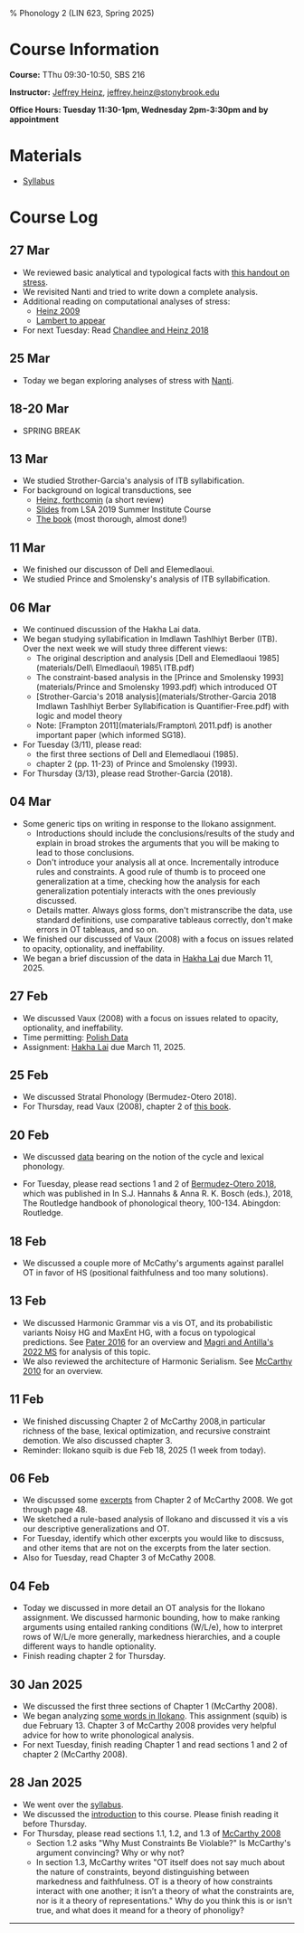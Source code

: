 % Phonology 2 (LIN 623, Spring 2025)

# Course Information

**Course:** TThu 09:30-10:50, SBS 216

**Instructor:** [Jeffrey Heinz](http://jeffreyheinz.net/), [jeffrey.heinz@stonybrook.edu](mailto:jeffrey.heinz@stonybrook.edu)

**Office Hours: Tuesday 11:30-1pm, Wednesday 2pm-3:30pm and by appointment**

# Materials

* [Syllabus](materials/LIN623_Syllabus_Spring2025.pdf)

# Course Log

## 27 Mar

* We reviewed basic analytical and typological facts with [this
  handout on stress](materials/intro-to-stress.pdf).
* We revisited Nanti and tried to write down a complete analysis.
* Additional reading on computational analyses of stress:
  - [Heinz 2009](http://jeffreyheinz.net/papers/Heinz-2009-RLLSP.pdf)
  - [Lambert to
    appear](../637/materials/Lambert-2025-Multier-Phonotactics.pdf)
* For next Tuesday: Read [Chandlee and Heinz
  2018](http://jeffreyheinz.net/papers/Chandlee-Heinz-2018-SLPM.pdf)

## 25 Mar

* Today we began exploring analyses of stress with
  [Nanti](materials/nanti.pdf).

## 18-20 Mar

* SPRING BREAK

## 13 Mar

* We studied Strother-Garcia's analysis of ITB syllabification.
* For background on logical transductions, see
  - [Heinz, forthcomin](materials/PS28_FullPaper_Heinz_English_final.pdf) (a short review)
  - [Slides](https://www.jeffreyheinz.net/classes/davis2019/index.html) from LSA 2019 Summer Institute Course
  - [The book](https://www.jeffreyheinz.net/classes/24F/655/materials/dcpChaps1-20.pdf) (most thorough, almost done!)

## 11 Mar

* We finished our discusson of Dell and Elemedlaoui.
* We studied Prince and Smolensky's analysis of ITB syllabification.

## 06 Mar

* We continued discussion of the Hakha Lai data.
* We began studying syllabification in Imdlawn Tashlhiyt Berber
  (ITB). Over the next week we will study three different views:
  - The original description and analysis [Dell and Elemedlaoui
    1985](materials/Dell\ Elmedlaoui\ 1985\ ITB.pdf)
  - The constraint-based analysis in the [Prince and Smolensky
    1993](materials/Prince and Smolensky 1993.pdf) which introduced OT
  - [Strother-Garcia's 2018 analysis](materials/Strother-Garcia 2018
    Imdlawn Tashlhiyt Berber Syllabification is Quantifier-Free.pdf)
    with logic and model theory
  - Note: [Frampton 2011](materials/Frampton\ 2011.pdf) is another
    important paper (which informed SG18).
* For Tuesday (3/11), please read:
  - the first three sections of Dell and Elemedlaoui (1985).
  - chapter 2 (pp. 11-23) of Prince and Smolensky (1993).
* For Thursday (3/13), please read Strother-Garcia (2018).

## 04 Mar

* Some generic tips on writing in response to the Ilokano assignment.
  - Introductions should include the conclusions/results of the study
    and explain in broad strokes the arguments that you will be making
    to lead to those conclusions.
  - Don't introduce your analysis all at once. Incrementally introduce
    rules and constraints. A good rule of thumb is to proceed one
    generalization at a time, checking how the analysis for each
    generalization potentialy interacts with the ones previously
    discussed.
  - Details matter. Always gloss forms, don't mistranscribe the data,
    use standard definitions, use comparative tableaus correctly,
    don't make errors in OT tableaus, and so on.
* We finished our discussed of Vaux (2008) with a focus on issues
  related to opacity, optionality, and ineffability.
* We began a brief discussion of the data in [Hakha
  Lai](materials/HakhaLai.pdf) due March 11, 2025.

## 27 Feb

* We discussed Vaux (2008) with a focus on issues related to opacity,
  optionality, and ineffability.
* Time permitting: [Polish Data](materials/PolishData.pdf)
* Assignment: [Hakha Lai](materials/HakhaLai.pdf) due March 11, 2025.

## 25 Feb

* We discussed Stratal Phonology (Bermudez-Otero 2018).
* For Thursday, read Vaux (2008), chapter 2 of [this
  book](materials/VauxNevins2008.pdf).

## 20 Feb

* We discussed [data](materials/cycle-lp.pdf) bearing on the notion of
  the cycle and lexical phonology.

* For Tuesday, please read sections 1 and 2 of [Bermudez-Otero
  2018](materials/Bermudez-Otero-2018.pdf), which was published in
  In S.J. Hannahs & Anna R. K. Bosch (eds.), 2018, The Routledge
  handbook of phonological theory, 100-134. Abingdon: Routledge.

## 18 Feb

* We discussed a couple more of McCathy's arguments against parallel
  OT in favor of HS (positional faithfulness and too many solutions).

## 13 Feb

* We discussed Harmonic Grammar vis a vis OT, and its probabilistic
  variants Noisy HG and MaxEnt HG, with a focus on typological
  predictions. See [Pater 2016](materials/Pater2016.pdf) for an
  overview and [Magri and Antilla's 2022
  MS](https://www.dropbox.com/s/68aaxicv7453n0u/ComputationalLinguisticsVersion2022.pdf?dl=0)
  for analysis of this topic.
* We also reviewed the architecture of Harmonic Serialism. See
  [McCarthy 2010](materials/McCarthy2010-HS.pdf) for an overview.

## 11 Feb

* We finished discussing Chapter 2 of McCarthy 2008,in particular
  richness of the base, lexical optimization, and recursive constraint
  demotion. We also discussed chapter 3.
* Reminder: Ilokano squib is due Feb 18, 2025 (1 week from today).


## 06 Feb

* We discussed some [excerpts](materials/Chapter2discussion.txt) from
  Chapter 2 of McCarthy 2008. We got through page 48.
* We sketched a rule-based analysis of Ilokano and discussed it vis a
  vis our descriptive generalizations and OT.
* For Tuesday, identify which other excerpts you would like to
  discsuss, and other items that are not on the excerpts from the
  later section.
* Also for Tuesday, read Chapter 3 of McCathy 2008.

## 04 Feb

* Today we discussed in more detail an OT analysis for the Ilokano
  assignment. We discussed harmonic bounding, how to make ranking
  arguments using entailed ranking conditions (W/L/e), how to
  interpret rows of W/L/e more generally, markedness hierarchies, and
  a couple different ways to handle optionality.
* Finish reading chapter 2 for Thursday.

## 30 Jan 2025

* We discussed the first three sections of Chapter 1 (McCarthy 2008).
* We began analyzing [some words in
  Ilokano](materials/Ilokano.pdf). This assignment (squib) is due
  February 13. Chapter 3 of McCarthy 2008 provides very helpful advice
  for how to write phonological analysis.
* For next Tuesday, finish reading Chapter 1 and read sections 1 and 2
  of chapter 2 (McCarthy 2008).

## 28 Jan 2025

* We went over the [syllabus](materials/LIN623_Syllabus_Spring2025.pdf).
* We discussed the [introduction](materials/01-intro.pdf) to this
  course. Please finish reading it before Thursday.
* For Thursday, please read sections 1.1, 1.2, and 1.3 of [McCarthy 2008](materials/McCarthy2008-DOT.pdf)
  - Section 1.2 asks "Why Must Constraints Be Violable?" Is McCarthy's
    argument convincing? Why or why not?
  - In section 1.3, McCarthy writes "OT itself does not say much about
    the nature of constraints, beyond distinguishing between
    markedness and faithfulness. OT is a theory of how constraints
    interact with one another; it isn’t a theory of what the
    constraints are, nor is it a theory of representations." Why do
    you think this is or isn't true, and what does it meand for a
    theory of phonoligy?

-------------------------------------------------------------------------------
